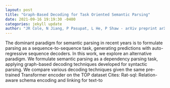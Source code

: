 ```yaml
--- 
layout: post 
title: "Graph-Based Decoding for Task Oriented Semantic Parsing" 
date: 2021-09-16 19:19:30 -0400 
categories: jekyll update 
author: "JR Cole, N Jiang, P Pasupat, L He, P Shaw - arXiv preprint arXiv:2109.04587, 2021" 
--- 
```

The dominant paradigm for semantic parsing in recent years is to formulate parsing as a sequence-to-sequence task, generating predictions with auto-regressive sequence decoders. In this work, we explore an alternative paradigm. We formulate semantic parsing as a dependency parsing task, applying graph-based decoding techniques developed for syntactic parsing. We compare various decoding techniques given the same pre-trained Transformer encoder on the TOP dataset Cites: Rat-sql: Relation-aware schema encoding and linking for text-to
